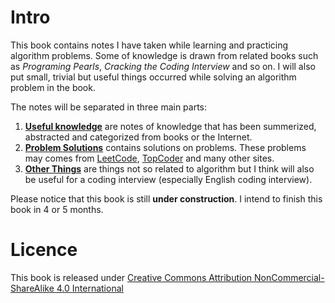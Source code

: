 # Intro

This book contains notes I have taken while learning and practicing algorithm problems. Some of knowledge
is drawn from related books such as *Programing Pearls*, *Cracking the Coding Interview* and so on.
I will also put small, trivial but useful things occurred while solving an algorithm problem in the book.

The notes will be separated in three main parts:

1. **[Useful knowledge](useful_knowledge/README.md)** are notes of knowledge that has been summerized, 
   abstracted and categorized from books or the Internet.
2. **[Problem Solutions](problem_solutions/README.md)** contains solutions on problems. These problems may comes from
   [LeetCode](http://leetcode.com), [TopCoder](http://topcoder.com) and many other sites.
3. **[Other Things](http://other_things/README.md)** are things not so related to algorithm but I think will also 
   be useful for a coding interview (especially English coding interview).

Please notice that this book is still **under construction**. I intend to finish this book in 4 or 5 months.

# Licence

This book is released under
[Creative Commons Attribution NonCommercial-ShareAlike 4.0 International](http://creativecommons.org/licenses/by-nc-sa/4.0/)
